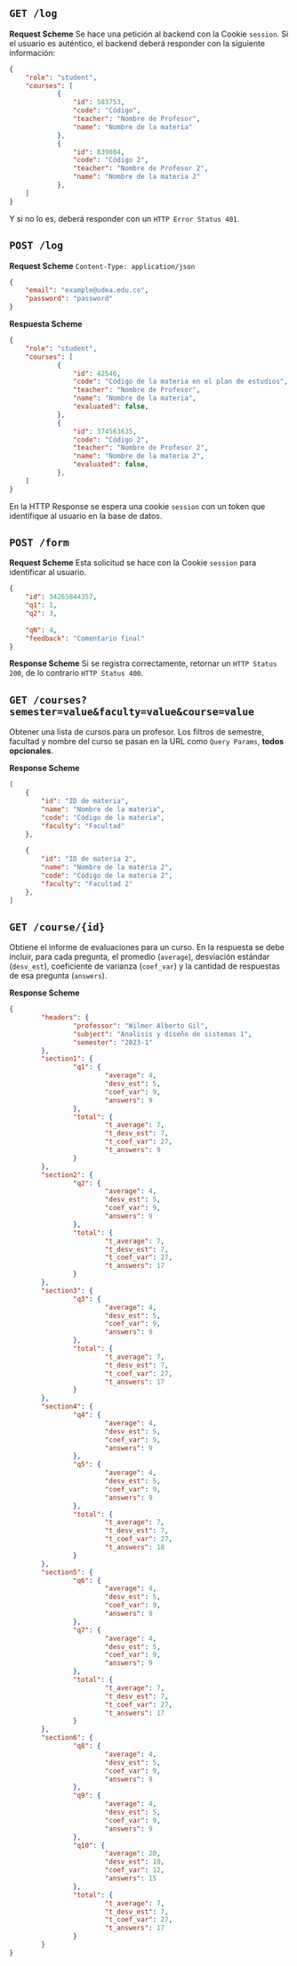 
## `GET /log`
**Request Scheme**
Se hace una petición al backend con la Cookie `session`.
Si el usuario es auténtico, el backend deberá responder con la siguiente información:
```json
{
	"role": "student",
	"courses": [
			{
				"id": 583753,
				"code": "Código",
				"teacher": "Nombre de Profesor",
				"name": "Nombre de la materia"
			},
			{
				"id": 839084,
				"code": "Código 2",
				"teacher": "Nombre de Profesor 2",
				"name": "Nombre de la materia 2"
			},
	]
}
```
Y si no lo es, deberá responder con un `HTTP Error Status 401`.

## `POST /log`

**Request Scheme**
`Content-Type: application/json`
```json
{
	"email": "example@udea.edu.co",
	"password": "password"
}
```
**Respuesta Scheme**
```json
{
	"role": "student",
	"courses": [
			{
				"id": 42546,
				"code": "Código de la materia en el plan de estudios",
				"teacher": "Nombre de Profesor",
				"name": "Nombre de la materia",
				"evaluated": false,
			},
			{
				"id": 374563635,
				"code": "Código 2",
				"teacher": "Nombre de Profesor 2",
				"name": "Nombre de la materia 2",
				"evaluated": false,
			},
	]
}
```

En la HTTP Response se espera una cookie `session` con un token que identifique al usuario en la base de datos.

## `POST /form`

**Request Scheme**
Esta solicitud se hace con la Cookie `session` para identificar al usuario.
```json
{
	"id": 34265844357,
	"q1": 1,
	"q2": 3,
	
	"qN": 4,
	"feedback": "Comentario final"
}
```

**Response Scheme**
Si se registra correctamente, retornar un `HTTP Status 200`, de lo contrario `HTTP Status 400`.

## `GET /courses?semester=value&faculty=value&course=value`

Obtener una lista de cursos para un profesor. Los filtros de semestre, facultad y nombre del curso se pasan en la URL como `Query Params`, **todos opcionales**.

**Response Scheme**
```json
[
	{
		"id": "ID de materia",
		"name": "Nombre de la materia",
		"code": "Código de la materia",
		"faculty": "Facultad"
	},
	
	{
		"id": "ID de materia 2",
		"name": "Nombre de la materia 2",
		"code": "Código de la materia 2",
		"faculty": "Facultad 2"
	},
]
```

## `GET /course/{id}`

Obtiene el informe de evaluaciones para un curso. En la respuesta se debe incluir, para cada pregunta, el promedio (`average`), desviación estándar (`desv_est`),  coeficiente de varianza (`coef_var`) y la cantidad de respuestas de esa pregunta (`answers`).

**Response Scheme**
```json
{
        "headers": {
                "professor": "Wilmer Alberto Gil",
                "subject": "Analisis y diseño de sistemas 1",
                "semester": "2023-1"
        },
        "section1": {
                "q1": {
                        "average": 4,
                        "desv_est": 5,
                        "coef_var": 9,
                        "answers": 9
                },
                "total": {
                        "t_average": 7,
                        "t_desv_est": 7,
                        "t_coef_var": 27,
                        "t_answers": 9
                }
        },
        "section2": {
                "q2": {
                        "average": 4,
                        "desv_est": 5,
                        "coef_var": 9,
                        "answers": 9
                },
                "total": {
                        "t_average": 7,
                        "t_desv_est": 7,
                        "t_coef_var": 27,
                        "t_answers": 17
                }
        },
        "section3": {
                "q3": {
                        "average": 4,
                        "desv_est": 5,
                        "coef_var": 9,
                        "answers": 9
                },
                "total": {
                        "t_average": 7,
                        "t_desv_est": 7,
                        "t_coef_var": 27,
                        "t_answers": 17
                }
        },
        "section4": {
                "q4": {
                        "average": 4,
                        "desv_est": 5,
                        "coef_var": 9,
                        "answers": 9
                },
                "q5": {
                        "average": 4,
                        "desv_est": 5,
                        "coef_var": 9,
                        "answers": 9
                },
                "total": {
                        "t_average": 7,
                        "t_desv_est": 7,
                        "t_coef_var": 27,
                        "t_answers": 18
                }
        },
        "section5": {
                "q6": {
                        "average": 4,
                        "desv_est": 5,
                        "coef_var": 9,
                        "answers": 9
                },
                "q7": {
                        "average": 4,
                        "desv_est": 5,
                        "coef_var": 9,
                        "answers": 9
                },
                "total": {
                        "t_average": 7,
                        "t_desv_est": 7,
                        "t_coef_var": 27,
                        "t_answers": 17
                }
        },
        "section6": {
                "q8": {
                        "average": 4,
                        "desv_est": 5,
                        "coef_var": 9,
                        "answers": 9
                },
                "q9": {
                        "average": 4,
                        "desv_est": 5,
                        "coef_var": 9,
                        "answers": 9
                },
                "q10": {
                        "average": 20,
                        "desv_est": 10,
                        "coef_var": 12,
                        "answers": 15
                },
                "total": {
                        "t_average": 7,
                        "t_desv_est": 7,
                        "t_coef_var": 27,
                        "t_answers": 17
                }
        }
}
```
